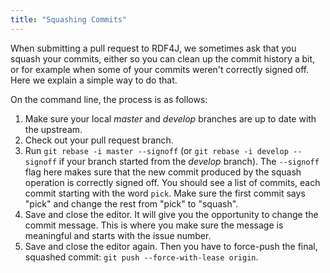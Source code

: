```yaml
---
title: "Squashing Commits"
---
```


When submitting a pull request to RDF4J, we sometimes ask that you squash your commits, either so you can clean up the commit history a bit, or for example when some of your commits weren't correctly signed off. Here we explain a simple way to do that.
<!--more-->

On the command line, the process is as follows:

1. Make sure your local _master_ and _develop_ branches are up to date with the upstream.
2. Check out your pull request branch.
3. Run `git rebase -i master --signoff` (or `git rebase -i develop --signoff` if your branch started from the _develop_ branch).
   The `--signoff` flag here makes sure that the new commit produced by the squash operation is correctly signed off.
   You should see a list of commits, each commit starting with the word `pick`.
   Make sure the first commit says "pick" and change the rest from "pick" to "squash".
4. Save and close the editor.
   It will give you the opportunity to change the commit message. This is where you make sure the message is meaningful and starts with the issue number.
5. Save and close the editor again.
   Then you have to force-push the final, squashed commit: `git push --force-with-lease origin`.

